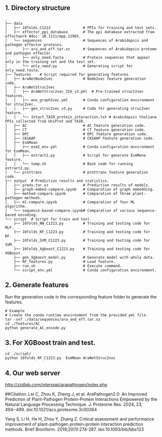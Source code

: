 ## 1. Directory structure
```
.
├── data
│   ├── 10folds_C1223               # PPIs for training and test sets.
│   ├── effector_ppi_database       # The ppi database extracted from effectwork #doi: 10.1111/mpp.12965. 
│   └── sequences                   # Sequences of Arabidopsis and pathogen effector proteins. 
│       ├── ara_and_eff.tar.xz      # Sequences of Arabidopsis protome and pathogen effector.
│       ├── only_need.fasta         # Protein sequences that appear only in the training set and the test set.
│       └── only_need.py            # Generating script for only_need.fasta. 
├── features    # Script required for generating features
│   ├── AraNetNode2vec              # Node2vec feature generation code.
│   ├── AraNetStruc2vec
│   │   ├── AraNetStruc2vec_256_v3.pkl  # Pre-trained struct2vec features.
│   │   ├── env_graph2vec.yml       # Conda configuration environment for struc2vec.
│   │   ├── gen_struc2vec_v3.py     # Code for generating struc2vec feature.
│   │   └── Intact_TAIR_protein_interaction.txt # Arabidopsis thaliana PPIs collected from UniProt and TAIR.
│   ├── AC                          # AC feature generation code.
│   ├── CT                          # CT feature generation code.
│   ├── DPC                         # DPC feature generation code.
│   ├── CKSAAP                      # CKSAAP feature generation code.
│   ├── EsmMean                     
│   │   ├── esm2_env.yml            # Conda configuration environment for EsmMean.
│   │   ├── extract2.py             # Script for generate EsmMena feature.
│   │   └── temp.sh                 # Bash code for running extract2.py.
│   └── prottrans                   # prottrans feature generation code.
├── output  # Prediction results and statistics.
│   ├── preds.tar.xz                # Prediction results of models.
│   ├── graph-embed-compare.ipynb   # Comparation of graph embedding.
│   ├── method-compare.ipynb        # Comparation of three plant-pathogen methods.
│   ├── ml-compare.ipynb            # Comparation of four ML algorithm.  
│   └── sequence-based-compare.ipynb# Comparation of various sequence-based encoding. 
└── script  # Script for train and test.
    ├── 10folds_NN_C1223.py         # Training and testing code for MLP.
    ├── 10folds_RF_C1223.py         # Training and testing code for RF.
    ├── 10folds_SVM_C1223.py        # Training and testing code for SVM.
    ├── 10folds_Xgboost_C1223.py    # Training and testing code for XGBoost.
    ├── gen_Xgboost_model.py        # Generate model with whole data.
    ├── RF_features.py              # Load feature.
    ├── run.sh                      # Execute command.
    └── script_env.yml              # Conda configuration environment.

```
## 2. Generate features
Run the generation code in the corresponding feature folder to generate the features.
```
# Example 
# Create the conda runtime environment from the provided yml file.
tar -xvf ./data/sequences/ara_and_eff.tar.xz
cd ./features/AC
python generate_AC_encode.py
```

## 3. For XGBoost train and test.
```
cd ./script/
python 10folds_RF_C1223.py  EsmMean AraNetStruc2vec
```

## 4. Our web server
http://zzdlab.com/intersppi/arapathogen/index.php


##Citation:
Lei C, Zhou K, Zheng J, et al. AraPathogen2.0: An Improved Prediction of Plant-Pathogen Protein-Protein Interactions Empowered by the Natural Language Processing Technique. J. Proteome Res. 2024, 23, 494−499. doi:10.1021/acs.jproteome.3c00364

Yang S, Li H, He H, Zhou Y, Zhang Z. Critical assessment and performance improvement of plant-pathogen protein-protein interaction prediction methods. Brief Bioinform. 2019;20(1):274-287. doi:10.1093/bib/bbx123


